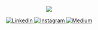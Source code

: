 

<img src="https://rishavanand.github.io/static/images/greetings.gif" align="center" style="width: 0%" />

<p align="center">
  <img src="https://github.com/demartini/demartini/blob/master/code.gif">
</p>
<p align="center">
 
  <a href="https://www.linkedin.com/in/melisa-ataseven-769473228/" target="_blank">
    <img src="https://img.shields.io/badge/linkedin-%230077B5.svg?&style=for-the-badge&logo=linkedin&logoColor=white&color=071A2C" alt="LinkedIn"/>
  </a>
  <a href="https://www.instagram.com/" target="_blank">
    <img src="https://img.shields.io/badge/instagram-%23E4405F.svg?&style=for-the-badge&logo=instagram&logoColor=white&color=071A2C" alt="Instagram"/>
  </a>
  <a href="https://medium.com/@atasevenmelisa2" target="_blank">
    <img src="https://img.shields.io/badge/medium-%2312100E.svg?&style=for-the-badge&logo=medium&logoColor=white&color=071A2C" alt="Medium"/>
  </a>

</p>


